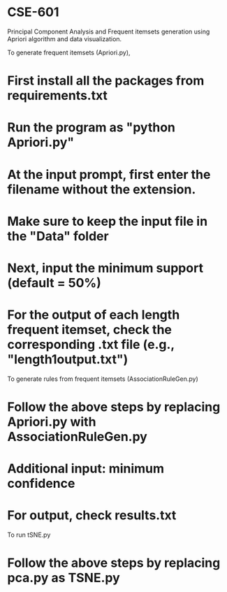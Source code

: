 # CSE-601
Principal Component Analysis and Frequent itemsets generation using Apriori algorithm and data visualization.

To generate frequent itemsets (Apriori.py),
# First install all the packages from requirements.txt
# Run the program as "python Apriori.py"
# At the input prompt, first enter the filename without the extension.
# Make sure to keep the input file in the "Data" folder
# Next, input the minimum support (default = 50%)
# For the output of each length frequent itemset, check the corresponding .txt file (e.g., "length1output.txt")

To generate rules from frequent itemsets (AssociationRuleGen.py)
# Follow the above steps by replacing Apriori.py with AssociationRuleGen.py
# Additional input: minimum confidence
# For output, check results.txt

To run tSNE.py
# Follow the above steps by replacing pca.py as TSNE.py